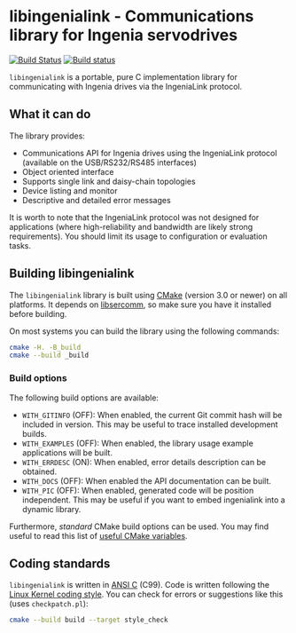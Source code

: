 # libingenialink - Communications library for Ingenia servodrives

[![Build Status](https://travis-ci.org/ingeniamc/ingenialink.svg?branch=master)](https://travis-ci.org/ingeniamc/ingenialink)
[![Build status](https://ci.appveyor.com/api/projects/status/wjysv351u0of92xt?svg=true)](https://ci.appveyor.com/project/gmarull/ingenialink)

`libingenialink` is a portable, pure C implementation library for communicating
with Ingenia drives via the IngeniaLink protocol.

## What it can do

The library provides:

* Communications API for Ingenia drives using the IngeniaLink protocol
  (available on the USB/RS232/RS485 interfaces)
* Object oriented interface
* Supports single link and daisy-chain topologies
* Device listing and monitor
* Descriptive and detailed error messages

It is worth to note that the IngeniaLink protocol was not designed for
applications (where high-reliability and bandwidth are likely strong
requirements). You should limit its usage to configuration or evaluation tasks.

## Building libingenialink

The `libingenialink` library is built using [CMake][cmake] (version 3.0 or
newer) on all platforms. It depends on [libsercomm][sercomm], so make sure you
have it installed before building.

On most systems you can build the library using the following commands:

```sh
cmake -H. -B_build
cmake --build _build
```

[cmake]: https://cmake.org
[sercomm]: https://github.com/ingeniamc/sercomm

### Build options

The following build options are available:

- `WITH_GITINFO` (OFF): When enabled, the current Git commit hash will be
  included in version. This may be useful to trace installed development builds.
- `WITH_EXAMPLES` (OFF): When enabled, the library usage example applications
  will be built.
- `WITH_ERRDESC` (ON): When enabled, error details description can be obtained.
- `WITH_DOCS` (OFF): When enabled the API documentation can be built.
- `WITH_PIC` (OFF): When enabled, generated code will be position independent.
  This may be useful if you want to embed ingenialink into a dynamic library.

Furthermore, *standard* CMake build options can be used. You may find useful to
read this list of [useful CMake variables][cmakeuseful].

[cmakeuseful]: https://cmake.org/Wiki/CMake_Useful_Variables

## Coding standards

`libingenialink` is written in [ANSI C][ansic] (C99). Code is written following
the [Linux Kernel coding style][kernelstyle]. You can check for errors or
suggestions like this (uses `checkpatch.pl`):

```sh
cmake --build build --target style_check
```

[ansic]: http://en.wikipedia.org/wiki/ANSI_C
[kernelstyle]: https://www.kernel.org/doc/html/latest/process/coding-style.html
